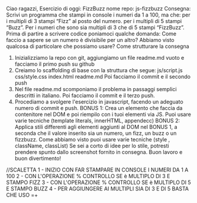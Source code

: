 Ciao ragazzi,
Esercizio di oggi: FizzBuzz
nome repo: js-fizzbuzz
Consegna:
Scrivi un programma che stampi in console i numeri da 1 a 100, ma che:
per i multipli di 3 stampi “Fizz” al posto del numero.
per i multipli di 5 stampi “Buzz”.
Per i numeri che sono sia multipli di 3 che di 5 stampi “FizzBuzz”.
Prima di partire a scrivere codice poniamoci qualche domanda:
Come faccio a sapere se un numero è divisibile per un altro?
Abbiamo visto qualcosa di particolare che possiamo usare?
Come strutturare la consegna
1. Inizializziamo la repo con git, aggiungiamo un file readme.md vuoto e facciamo il primo push su github
2. Creiamo lo scaffolding di base con la struttura che segue:
js/script.js
css/style.css
index.html
readme.md
Poi facciamo il commit e il secondo push
3. Nel file readme.md scomponiamo il problema in passaggi semplici descritti in italiano. Poi facciamo il commit e il terzo push.
4. Procediamo a svolgere l'esercizio in javascript,  facendo un adeguato numero di commit e push.
BONUS 1:
Crea un elemento che faccia da contenitore nel DOM e poi riempilo con i tuoi elementi via JS.
Puoi usare varie tecniche  (template literals, innerHTML, appendecc)
BONUS 2:
Applica stili differenti agli elementi aggiunti al DOM nel BONUS 1, a seconda che il valore inserito sia un numero, un fizz, un buzz o un fizzbuzz.
Come abbiamo visto puoi  usare varie tecniche (style , className, classList)
 Se sei a corto di idee per lo stile, potresti prendere spunto dallo screenshot fornito in consegna.
Buon lavoro e buon divertimento!

//SCALETTA
1 - INIZIO CON FAR STAMPARE IN CONSOLE I NUMERI DA 1 A 100
2 - CON L'OPERAZIONE % CONTROLLO SE è MULTIPLO DI 3 E STAMPO FIZZ
3 - CON L'OPERAZIONE % CONTROLLO SE è MULTIPLO DI 5 E STAMPO BUZZ
4 - PER AGGIUNGERE AI MULTIPLI SIA DI 3 E DI 5 BASTA CHE USO =+
